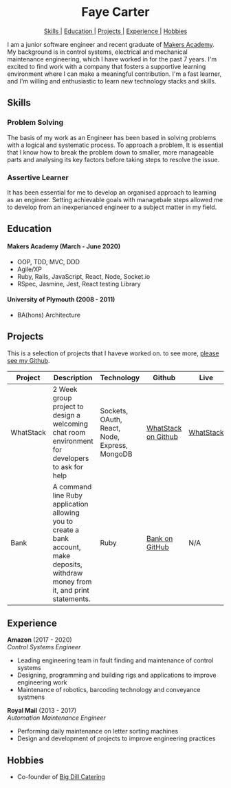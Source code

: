 <h1 align="center">
  Faye Carter
</h1>

<div align="center">

[Skills ](#skills) |
[Education ](#education) |
[Projects ](#projects) |
[Experience ](#experience) |
[Hobbies ](#hobbies)

</div>


I am a junior software engineer and recent graduate of [Makers Academy](https://makers.tech/). My background is in control systems, electrical and mechanical maintenance engineering, which I have worked in for the past 7 years. 
I'm excited to find work with a company that fosters a supportive learning environment where I can make a meaningful contribution. I'm a fast learner, and I'm willing and enthusiastic to learn new technology stacks and skills.
 
## Skills

### Problem Solving

The basis of my work as an Engineer has been based in solving problems with a logical and systematic process. To approach a problem, It is essential that I know how to break the problem down to smaller, more manageable parts and analysing its key factors before taking steps to resolve the issue.

### Assertive Learner

It has been essential for me to develop an organised approach to learning as an engineer. Setting achievable goals with managebale steps allowed me to develop from an inexperianced engineer to a subject matter in my field.

## Education

#### Makers Academy (March - June 2020)

- OOP, TDD, MVC, DDD
- Agile/XP
- Ruby, Rails, JavaScript, React, Node, Socket.io
- RSpec, Jasmine, Jest, React testing Library

#### University of Plymouth (2008 - 2011)

- BA(hons) Architecture

## Projects

This is a selection of projects that I haveve worked on. to see more, [please see my Github](https://github.com/FayeCarter?tab=repositories).

| **Project** | **Description** | **Technology** | **Github** | **Live** |
| ----------- | --------------- | -------------- | ---------- | -------- |
| WhatStack | 2 Week group project to design a welcoming chat room environment for developers to ask for help | Sockets, OAuth, React, Node, Express, MongoDB | [WhatStack on Github](https://github.com/FayeCarter/WhatStack) | [WhatStack](http://whatstack.herokuapp.com/) |
| Bank | A command line Ruby application allowing you to create a bank account, make deposits, withdraw money from it, and print statements. | Ruby |  [Bank on GitHub](https://github.com/FayeCarter/bank_tech_test) | N/A |


## Experience

**Amazon** (2017 - 2020)    
*Control Systems Engineer*  
- Leading engineering team in fault finding and maintenance of control systems
- Designing, programming and building rigs and applications to improve engineering work
- Maintenance of robotics, barcoding technology and conveyance systmens

**Royal Mail** (2013 - 2017)   
*Automation Maintenance Engineer*  
- Performing daily maintenance on letter sorting machines
- Design and development of projects to improve engineering practices

## Hobbies

- Co-founder of [Big Dill Catering](https://www.instagram.com/bigdillcatering/)
